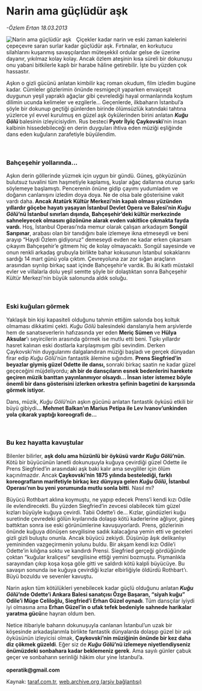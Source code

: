 # Narin ama güçlüdür aşk 

*-Özlem Ertan 18.03.2013*

<div class="yazi"><img align="left" alt="Narin ama güçlüdür aşk " border="0" src="http://www.taraf.com.tr/fotoraflar/makaleler/narin-ama-gucludur-ask_9810_orijinal.jpg" style="border-right-width:10px; border-color:#FFFFFF"/><p>Çiçekler kadar narin ve eski zaman kalelerini çepeçevre saran surlar kadar güçlüdür aşk. Fırtınalar, en korkutucu silahlarını kuşanmış savaşçılardan müteşekkil ordular gelse de üzerine dayanır, yıkılmaz kolay kolay. Ancak özlem ateşinin kısa süreli bir dokunuşu onu yabani bitkilerle kaplı bir harabe hâline getirebilir. İşte bu yüzden çok hassastır. </p>
<p>Aşkın o gizli gücünü anlatan kimbilir kaç roman okudum, film izledim bugüne kadar. Cümleler gözlerimin önünde resmigeçit yaparken envaiçeşit duygunun yeşil yapraklı ağaçlar gibi çevrelediği hayal ormanlarında koştum dilimin ucunda kelimeler ve ezgilerle... Geçenlerde, ilkbaharın İstanbul’a şöyle bir dokunup geçtiği günlerden birinde ölümsüzlük katındaki tahtına yüzlerce yıl evvel kurulmuş en güzel aşk öykülerinden birini anlatan <b><i>Kuğu Gölü </i></b>balesinin izleyicisiydim. Rus besteci <b>Pyotr İlyiç Çaykovski</b>’nin insan kalbinin hissedebileceği en derin duyguları ihtiva eden müziği eşliğinde dans eden kuğuların zarafetiyle büyülendim.<br/><br/><br/></p>
<h3>Bahçeşehir yollarında...</h3>
<p>Aşkın derin göllerinde yüzmek için uygun bir gündü. Güneş, gökyüzünün bulutsuz tuvalini tüm haşmetiyle kaplamış, kuşlar ağaç dallarına oturup şarkı söylemeye başlamıştı. Pencerenin önüne gidip çayımı yudumladım ve doğanın canlanışını izledim doya doya. Ne de olsa bale gösterisine vakit vardı daha.<b> Ancak Atatürk Kültür Merkezi’nin kapalı olması yüzünden yıllardır göçebe hayatı yaşayan İstanbul Devlet Opera ve Balesi’nin <i>Kuğu Gölü</i>’nü İstanbul sınırları dışında, Bahçeşehir’deki kültür merkezinde sahneleyecek olması</b><b>nı gözönüne alarak evden vakitlice çıkmakta fayda vardı.</b> Hoş, İstanbul Operası’nda memur olarak çalışan arkadaşım <b>Songül Sarıpınar</b>, arabası olan bir tanıdığını bale izlemeye ikna etmeseydi ve beni arayıp “Haydi Özlem gidiyoruz” demeseydi evden ne kadar erken çıkarsam çıkayım Bahçeşehir’e gitmem hiç de kolay olmayacaktı. Songül sayesinde ve onun renkli arkadaş grubuyla birlikte bahar kokusunun İstanbul sokaklarını sardığı 14 mart günü yola çıktım. Çevreyoluna zar zor sığan araçların arasından sıyrılıp birkaç saat içinde Bahçeşehir’e vardık. Bu iki katlı müstakil evler ve villalarla dolu yeşil semtte şöyle bir dolaştıktan sonra Bahçeşehir Kültür Merkezi’nin büyük salonunda aldık soluğu.<br/><br/><br/></p>
<h3>Eski kuğuları görmek</h3>
<p>Yaklaşık bin kişi kapasiteli olduğunu tahmin ettiğim salonda boş koltuk olmaması dikkatimi çekti. <i>Kuğu Gölü</i> balesindeki danslarıyla hem arşivlerde hem de sanatseverlerin hafızasında yer eden <b>Meriç Sümen </b>ve <b>Hülya Aksular</b>’ı seyircilerin arasında görmek ise mutlu etti beni. Tıpkı yıllardır hasret kalınan eski dostlarla karşılaşmışım gibi sevindim. Derken Çaykovski’nin duygularımı dalgalandıran müziği başladı ve gerçek dünyadan firar edip <i>Kuğu Gölü</i>’nün fantastik âlemine sığındım. <b>Prens Siegfried’in beyazlar giymiş güzel Odette ile dansı, </b>sonraki birkaç saatin ne kadar güzel geçeceğini müjdeliyordu;<b> ah bir de dansçıların esnek bedenlerini harekete geçiren müzik banttan yayınlanmıyor olsaydı... İnsan ister istemez böyle önemli bir dans gösterisini izlerken orkestra şefinin bagetini de karşısında görmek istiyor.</b></p>
<p>Dans, müzik, <i>Kuğu Gölü</i>’nün aşkın gücünü anlatan fantastik öyküsü etkili bir büyü gibiydi<b>... Mehmet Balkan’ın Marius Petipa ile Lev Ivanov’unkinden yola çıkarak yaptığı koreografi de...<br/><br/><br/></b></p>
<h3>Bu kez hayatta kavuştular</h3>
<p>Bilenler bilirler, <b>aşk dolu ama hüzünlü bir öyküsü vardır <i>Kuğu Gölü</i>’nün</b>. Kötü bir büyücünün lanetli dokunuşuyla kuğuya çevirdiği güzel Odette ile Prens Siegfried’in arasındaki aşk baki kalır ama sevgililer için ölüm kaçınılmazdır. Ancak<b> Çaykovski’nin 1875 yılında bestelediği, farklı koreografların marifetiyle birkaç kez dünyaya gelen <i>Kuğu Gölü</i>, İstanbul Operası’nın bu yeni yorumunda mutlu sonla bitti</b>. Nasıl mı? </p>
<p>Büyücü Rothbart aklına koymuştu, ne yapıp edecek Prens’i kendi kızı Odile ile evlendirecekti. Bu yüzden Siegfried’in zevcesi olabilecek tüm güzel kızları büyüyle kuğuya çevirdi. Tabii Odette’i de... Kızlar, gündüzleri kuğu suretinde çevredeki gölün kıyılarında dolaşıp kötü kaderlerine ağlıyor, güneş battıktan sonra ise eski görünümlerine kavuşuyorlardı. Prens, gözlerinin önünde kuğuya dönüşen sevgilisine sadık kalacağına yemin etti ve geceleri gizli gizli buluştu onunla. Ancak büyücü zekiydi. Düşünüp âşık delikanlıyı yemininden vazgeçirmenin yolunu buldu. Bir akşam kendi kızı Odile’i Odette’in kılığına soktu ve kandırdı Prensi. Siegfried gerçeği gördüğünde çoktan “kuğular kraliçesi” sevgilisine ettiği yemini bozmuştu. Pişmanlıkla sarayından çıkıp koşa koşa göle gitti ve saldırdı kötü kalpli büyücüye. Bu savaşın sonunda ise kuğuya çevirdiği kızlar elbirliğiyle öldürdü Rothbart’ı. Büyü bozuldu ve sevenler kavuştu<b>. </b></p>
<p>Narin aşkın tüm kötülükleri yenebilecek kadar güçlü olduğunu anlatan<b> <i>Kuğu Gölü</i>’nde Odette’i Ankara Balesi sanatçısı Özge Başaran, “siyah kuğu” Odile’i Müge Celiloğlu, Siegfried’i Erhan Güzel oynadı</b>.<b> </b>Tüm dansçılar iyiydi iyi olmasına ama <b>Erhan Güzel’in o ufak tefek bedeniyle sahnede harikalar yaratma gücü</b>ne hayran oldum ben.</p>
<p>Netice itibariyle baharın dokunuşuyla canlanan İstanbul’un uzak bir köşesinde arkadaşlarımla birlikte fantastik dünyalarda dolaşıp güzel bir aşk öyküsünün izleyicisi olmak, <b>Çaykovski’nin müziğinin önünde bir kez daha diz çökmek güzeldi</b>. Eğer siz de <b><i>Kuğu Gölü</i>’nü izlemeye niyetlendiyseniz önümüzdeki sonbahara kadar beklemeniz gerek</b>. Ama sayılı günler çabuk geçer ve sonbaharın serinliği hâkim olur yine İstanbul’a.<br/><br/><b>operatik@gmail.com</b></p>
<p></p>
<p></p>
<p></p>
</div>

Kaynak: [taraf.com.tr](http://www.taraf.com.tr/ozlem-ertan/makale-narin-ama-gucludur-ask.htm), [web.archive.org (arşiv bağlantısı)](http://web.archive.org/web/20131107150235/http://www.taraf.com.tr/ozlem-ertan/makale-narin-ama-gucludur-ask.htm)
